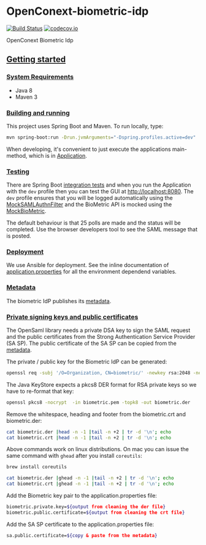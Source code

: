 # OpenConext-biometric-idp

[![Build Status](https://travis-ci.org/oharsta/OpenConext-biometric-idp.svg)](https://travis-ci.org/oharsta/OpenConext-biometric-idp)
[![codecov.io](https://codecov.io/github/oharsta/OpenConext-biometric-idp/coverage.svg)](https://codecov.io/github/oharsta/OpenConext-biometric-idp)

OpenConext Biometric Idp

## [Getting started](#getting-started)

### [System Requirements](#system-requirements)

- Java 8
- Maven 3

### [Building and running](#building-and-running)

This project uses Spring Boot and Maven. To run locally, type:

```bash
mvn spring-boot:run -Drun.jvmArguments="-Dspring.profiles.active=dev"
```

When developing, it's convenient to just execute the applications main-method, which is in [Application](src/main/java/idp/Application.java).

### [Testing](#testing)

There are Spring Boot [integration tests](https://codecov.io/github/oharsta/OpenConext-biometric-idp) and when you run the Application with the ```dev``` profile
then you can test the GUI at [http://localhost:8080](http://localhost:8080). The ```dev``` profile ensures that you will be logged automatically using the
[MockSAMLAuthnFilter](src/main/java/idp/saml/mock/MockSAMLAuthnFilter.java) and the BioMetric API is mocked using the [MockBioMetric](src/main/java/idp/biometric/mock/MockBioMetric.java).

The default behaviour is that 25 polls are made and the status will be completed. Use the browser developers tool to see the SAML message that is posted.

### [Deployment](#deployment)

We use Ansible for deployment. See the inline documentation of [application.properties](src/main/resources/application.properties) for all the environment dependend variables.

### [Metadata](#metadata)

The biometric IdP publishes its [metadata](http://localhost:8080/metadata).

### [Private signing keys and public certificates](#signing-keys)

The OpenSaml library needs a private DSA key to sign the SAML request and the public certificates from the Strong Authentication Service Provider (SA SP). The
public certificate of the SA SP can be copied from the [metadata](https://sa-gw.test.surfconext.nl/gssp/tiqr/metadata).

The private / public key for the Biometric IdP can be generated:

```bash
openssl req -subj '/O=Organization, CN=biometric/' -newkey rsa:2048 -new -x509 -days 3652 -nodes -out biometric.crt -keyout biometric.pem
```

The Java KeyStore expects a pkcs8 DER format for RSA private keys so we have to re-format that key:

```bash
openssl pkcs8 -nocrypt  -in biometric.pem -topk8 -out biometric.der
```

Remove the whitespace, heading and footer from the biometric.crt and biometric.der:

```bash
cat biometric.der |head -n -1 |tail -n +2 | tr -d '\n'; echo
cat biometric.crt |head -n -1 |tail -n +2 | tr -d '\n'; echo
```

Above commands work on linux distributions. On mac you can issue the same command with `ghead` after you install `coreutils`:

```bash
brew install coreutils

cat biometric.der |ghead -n -1 |tail -n +2 | tr -d '\n'; echo
cat biometric.crt |ghead -n -1 |tail -n +2 | tr -d '\n'; echo
```


Add the Biometric key pair to the application.properties file:

```bash
biometric.private.key=${output from cleaning the der file}
biometric.public.certificate=${output from cleaning the crt file}
```

Add the SA SP certificate to the application.properties file:

```bash
sa.public.certificate=${copy & paste from the metadata}
```
